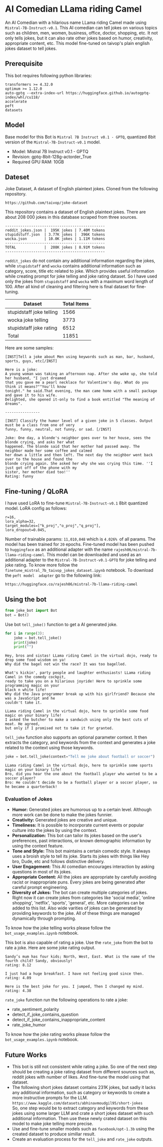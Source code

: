 # AI Comedian LLama riding Camel
An AI Comedian with a hilarious name LLama riding Camel made using `Mistral-7B-Instruct-v0.1`. 
This AI comedian can tell jokes on various topics such as children, men, women, business, office, 
doctor, shopping, etc. It not only tells jokes, but it can also rate other jokes based on humor, 
creativity, appropriate content, etc. This model fine-tuned on taivop's plain english jokes dataset
to tell jokes. 

## Prerequisite

This bot requires following python libraries:
```
transformers >= 4.32.0 
optimum >= 1.12.0
auto-gptq --extra-index-url https://huggingface.github.io/autogptq-index/whl/cu118/
accelerate
peft
datasets
```

## Model

Base model for this Bot is `Mistral 7B Instruct v0.1 - GPTQ`, quantized 8bit version of the 
`Mistral-7B-Instruct-v0.1` model.

* Model: Mistral 7B Instruct v0.1 - GPTQ
* Revision: gptq-8bit-128g-actorder_True
* Required GPU RAM: 10GB

## Dateset

Joke Dataset, A dataset of English plaintext jokes. Cloned from the following repository.
```
https://github.com/taivop/joke-dataset
```

This repository contains a dataset of English plaintext jokes. There are about 208 000 jokes in this database scraped from three sources.

```
----------------------------------------------
reddit_jokes.json |  195K jokes | 7.40M tokens
stupidstuff.json  | 3.77K jokes |  396K tokens
wocka.json        | 10.0K jokes | 1.11M tokens
----------------------------------------------
TOTAL             |  208K jokes | 8.91M tokens
----------------------------------------------
```

`reddit_jokes` do not contain any additional information regarding the jokes, while `stupidstaff` and 
`wocka` contains additional information such as category, score, title etc related to joke. Which provides
useful information while creating prompt for joke telling and joke rating dataset. So I have used only
the jokes from `stupidstaff` and `wocka` with a maximum word length of 100. After all kind of cleaning and
filtering here is final dataset for fine-tuning.

| Dataset                   | Total Items |
|---------------------------| ----------- |
| stupidstaff joke telling  |	1566 |
| wocka joke telling        | 3773 |
| stupidstaff joke rating	  | 6512 | 
| Total                     | 11851 | 


Here are some samples:

```
[INST]Tell a joke about Men using keywords such as man, bar, husband, sports, guys, etc[/INST]

Here is a joke:
A young woman was taking an afternoon nap. After she woke up, she told her husband, "I just dreamed 
that you gave me a pearl necklace for Valentine's day. What do you think it means?""You'll know 
tonight." he said.That evening, the man came home with a small package and gave it to his wife. 
Delighted, she opened it-only to find a book entitled "The meaning of dreams".

----------------

[INST] Classify the humor level of a given joke in 5 classes. Output must be a class from one of very 
funny, funny, neutral, not funny, or sad. [/INST]

Joke: One day, a blonde's neighbor goes over to her house, sees the blonde crying, and asks her what 
happened. The blonde said that her mother had passed away. The neighbor made her some coffee and calmed 
her down a little and then left. The next day the neighbor went back over to the house and found the 
blonde crying again. She asked her why she was crying this time. ''I just got off of the phone with my 
sister, her mother died too!''
Rating: funny

```

## Fine-tuning / QLoRA

I have used LoRA to fine-tune `Mistral-7B-Instruct-v0.1` 8bit quantized model. LoRA config as follows:

```
r=16,
lora_alpha=32,
target_modules=["k_proj","o_proj","q_proj"],
lora_dropout=0.045,
```

Number of trainable params: `11,010,048` which is `4.026% `of all params. The model has been trained 
for `20` epochs. Fine-tuned model has been pushed to `huggingface`  as an additional adapter with
the name `rajesh06/mistral-7b-llama-riding-camel`. This model can be downloaded and used as an 
additional adapter to the `Mistral-7B-Instruct-v0.1-GPTQ` for joke telling and joke rating. To know more
follow the `finetune_mistral_7b_taivop_jokes_dataset.ipynb` notebook. To download the `peft model 
adapter` go to the following link:
```
https://huggingface.co/rajesh06/mistral-7b-llama-riding-camel
```

## Using the bot
```python
from joke_bot import Bot
bot = Bot()
```
Use bot `tell_joke()` function to get a AI generated joke.
```python
for i in range(3):
    joke = bot.tell_joke()
    print(joke)
    print("")
```
```
Hey, bros and sistas! LLama riding Camel in the virtual dojo, ready to drop some food wisdom on ya! 
Why did the bagel not win the race? It was too bagelled.

What's kickin', party people and laughter enthusiasts! LLama riding Camel in the comedy cockpit,
ready to take you on a hilarious joyride! Here to sprinkle some programming magic on your 
black n white life! 
Why did the Java programmer break up with his girlfriend? Because she was a JavaScript and he 
couldn't take it.

LLama riding Camel in the virtual dojo, here to sprinkle some food magic on your binary life! 
I asked the butcher to make a sandwich using only the best cuts of meat. He agreed, 
but only if I promised not to take it for granted.
```

`tell_joke` function also supports an optional parameter context. It then extracts the category, 
and keywords from the context and generates a joke related to the context using those keywords.

```python
joke = bot.tell_joke(context="Tell me joke about football or soccer")
```
```
LLama riding Camel in the virtual dojo, here to sprinkle some sports magic on your binary life! 
Bro, did you hear the one about the football player who wanted to be a soccer player? 
Bro: He couldn't decide to be a football player or a soccer player, so he became a quarterback!
```

### Evaluation of Jokes

* **Humor:** Generated jokes are humorous up to a certain level. Although more work can be done to make the jokes funnier.
* **Creativity:** Generated jokes are creative and unique.
* **Timeliness:** It is possible to incorporate current events or popular culture into the jokes by using the context.
* **Personalization:** This bot can tailor its jokes based on the user's preferences, past interactions, or known demographic information by using the context feature.
* **Tone and Style:** This bot maintains a certain comedic style. It always uses a broish style to tell its joke. Starts its jokes with things like Hey bro, Dude, etc and follows distinctive delivery.
* **User Engagement:** This AI comedian encourages interaction by asking questions in most of its jokes.
* **Appropriate Content:** All the jokes are appropriate by carefully avoiding racist or inappropriate puns. Every jokes are being generated after careful prompt engineering.
* **Diversity of Jokes:** The bot can create multiple categories of jokes. Right now it can create jokes from categories like 'social media', 'online shopping', 'netflix', 'sports', 'general', etc. More categories can be added to this list. Also wide varities of jokes can be generated by providing keywords to the joke. All of these things are managed dynamically through prompting.

To know how the joke telling works please follow the `bot_usage_examples.ipynb` notebook.

This bot is also capable of rating a joke. Use the `rate_joke` from the bot to rate a joke. Here are
some joke rating output.

```
Sandy’s mum has four kids; North, West, East. What is the name of the fourth child? Sandy, obviously!
rating: 8.12

I just had a huge breakfast. I have not feeling good since then.
rating: 4.09

Here is the best joke for you. I jumped, Then I changed my mind.
rating: 4.38
```

`rate_joke` function run the following operations to rate a joke:

* rate_sentiment_polarity
* detect_if_joke_contains_question
* detect_if_joke_contains_inappropriate_content
* rate_joke_humor

To know how the joke rating works please follow the `bot_usage_examples.ipynb` notebook.

## Future Works
* This bot is still not consistent while rating a joke. So one of the next step should be creating a joke
rating dataset from different sources such as, reddit jokes with number of likes. And fine-tune the model
using that dataset.
* The following short jokes dataset contains 231K jokes, but sadly it lacks any additional 
information, such as category or keywords to create a more instructive prompts for the LLM. <br/>
`https://www.kaggle.com/datasets/abhinavmoudgil95/short-jokes` <br/>
So, one step would be to extract category and keywords from these jokes using some larger LLM and crate
a short jokes dataset with such additional information. Then use these newly crated dataset on this 
model to make joke telling more precise.
* Use and fine-tune smaller models such as `facebook/opt-1.3b` using the created dataset to produce
simillar result.
* Create an evaluation process for the `tell_joke` and `rate_joke` outputs.


